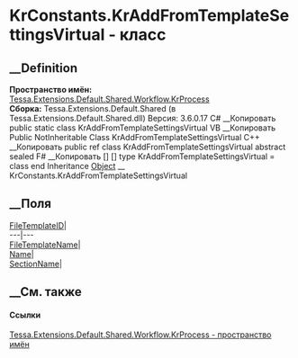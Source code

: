 # KrConstants.KrAddFromTemplateSettingsVirtual - класс
##  __Definition
 **Пространство имён:**
[Tessa.Extensions.Default.Shared.Workflow.KrProcess](N_Tessa_Extensions_Default_Shared_Workflow_KrProcess.htm)  
 **Сборка:** Tessa.Extensions.Default.Shared (в
Tessa.Extensions.Default.Shared.dll) Версия: 3.6.0.17
C# __Копировать
     public static class KrAddFromTemplateSettingsVirtual
VB __Копировать
     Public NotInheritable Class KrAddFromTemplateSettingsVirtual
C++ __Копировать
     public ref class KrAddFromTemplateSettingsVirtual abstract sealed
F# __Копировать
     [<AbstractClassAttribute>]
    [<SealedAttribute>]
    type KrAddFromTemplateSettingsVirtual = class end
Inheritance
    [Object](https://learn.microsoft.com/dotnet/api/system.object) __ KrConstants.KrAddFromTemplateSettingsVirtual
##  __Поля
[FileTemplateID](F_Tessa_Extensions_Default_Shared_Workflow_KrProcess_KrConstants_KrAddFromTemplateSettingsVirtual_FileTemplateID.htm)|  
---|---  
[FileTemplateName](F_Tessa_Extensions_Default_Shared_Workflow_KrProcess_KrConstants_KrAddFromTemplateSettingsVirtual_FileTemplateName.htm)|  
[Name](F_Tessa_Extensions_Default_Shared_Workflow_KrProcess_KrConstants_KrAddFromTemplateSettingsVirtual_Name.htm)|  
[SectionName](F_Tessa_Extensions_Default_Shared_Workflow_KrProcess_KrConstants_KrAddFromTemplateSettingsVirtual_SectionName.htm)|  
## __См. также
#### Ссылки
[Tessa.Extensions.Default.Shared.Workflow.KrProcess - пространство
имён](N_Tessa_Extensions_Default_Shared_Workflow_KrProcess.htm)
